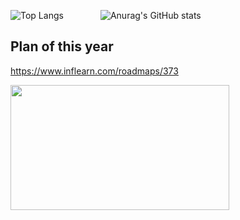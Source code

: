 
![Top Langs](https://github-readme-stats.vercel.app/api/top-langs/?username=jeongwwon&layout=compact&theme=swift)
&nbsp;&nbsp;&nbsp;&nbsp;&nbsp;&nbsp;&nbsp;&nbsp;&nbsp;&nbsp;&nbsp;&nbsp;&nbsp; ![Anurag's GitHub stats](https://github-readme-stats.vercel.app/api?username=jeongwwon&show_icons=true&theme=swift)




## Plan of this year
https://www.inflearn.com/roadmaps/373
<br>

<img src="https://github.com/jeongwwon/jeongwwon/assets/104192273/b989be52-864d-4c22-aeee-a4fee71ba070.png" width="350" height="200"/>
  
<!--
**jeongwwon/jeongwwon** is a ✨ _special_ ✨ repository because its `README.md` (this file) appears on your GitHub profile.

Here are some ideas to get you started:

- 🔭 I’m currently working on ...
- 🌱 I’m currently learning ...
- 👯 I’m looking to collaborate on ...
- 🤔 I’m looking for help with ...
- 💬 Ask me about ...
- 📫 How to reach me: ...
- 😄 Pronouns: ...
- ⚡ Fun fact: ...
-->

